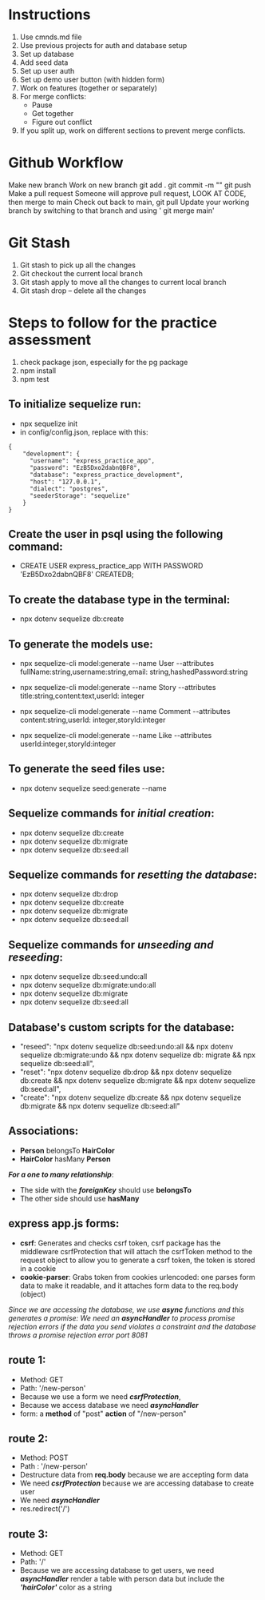# Instructions

1. Use cmnds.md file
2. Use previous projects for auth and database setup
3. Set up database
4. Add seed data
5. Set up user auth
6. Set up demo user button (with hidden form)
7. Work on features (together or separately)
8. For merge conflicts:
    - Pause
    - Get together
    - Figure out conflict
9. If you split up, work on different sections to prevent merge conflicts.

# Github Workflow

Make new branch Work on new branch git add . git commit -m ""
git push Make a pull request Someone will approve pull request, LOOK AT CODE, then merge to main
Check out back to main, git pull Update your working branch by switching to that branch and using '
git merge main'

# Git Stash

1. Git stash to pick up all the changes
2. Git checkout the current local branch
3. Git stash apply to move all the changes to current local branch
4. Git stash drop – delete all the changes

# Steps to follow for the practice assessment

1. check package json, especially for the pg package
2. npm install
3. npm test

## To initialize sequelize run:

- npx sequelize init
- in config/config.json, replace with this:

```
{
    "development": {
      "username": "express_practice_app",
      "password": "EzB5Dxo2dabnQBF8",
      "database": "express_practice_development",
      "host": "127.0.0.1",
      "dialect": "postgres",
      "seederStorage": "sequelize"
    }
}
```

## Create the user in psql using the following command:

- CREATE USER express_practice_app WITH PASSWORD 'EzB5Dxo2dabnQBF8' CREATEDB;

## To create the database type in the terminal:

- npx dotenv sequelize db:create

## To generate the models use:

- npx sequelize-cli model:generate --name User --attributes fullName:string,username:string,email:
  string,hashedPassword:string

- npx sequelize-cli model:generate --name Story --attributes title:string,content:text,userId:
  integer

- npx sequelize-cli model:generate --name Comment --attributes content:string,userId:
  integer,storyId:integer

- npx sequelize-cli model:generate --name Like --attributes userId:integer,storyId:integer

## To generate the seed files use:

- npx dotenv sequelize seed:generate --name

## Sequelize commands for *initial creation*:

- npx dotenv sequelize db:create
- npx dotenv sequelize db:migrate
- npx dotenv sequelize db:seed:all

## Sequelize commands for *resetting the database*:

- npx dotenv sequelize db:drop
- npx dotenv sequelize db:create
- npx dotenv sequelize db:migrate
- npx dotenv sequelize db:seed:all

## Sequelize commands for *unseeding and reseeding*:

- npx dotenv sequelize db:seed:undo:all
- npx dotenv sequelize db:migrate:undo:all
- npx dotenv sequelize db:migrate
- npx dotenv sequelize db:seed:all

## Database's custom scripts for the database:

- "reseed": "npx dotenv sequelize db:seed:undo:all && npx dotenv sequelize db:migrate:undo && npx
  dotenv sequelize db:
  migrate && npx sequelize db:seed:all",
- "reset": "npx dotenv sequelize db:drop && npx dotenv sequelize db:create && npx dotenv sequelize
  db:migrate && npx dotenv sequelize db:seed:all",
- "create": "npx dotenv sequelize db:create && npx dotenv sequelize db:migrate && npx dotenv
  sequelize db:seed:all"

## Associations:

- **Person** belongsTo **HairColor**
- **HairColor** hasMany **Person**

***For a one to many relationship***:

- The side with the ***foreignKey*** should use **belongsTo**
- The other side should use **hasMany**

## express app.js forms:

- **csrf**: Generates and checks csrf token, csrf package has the middleware csrfProtection that
  will attach the csrfToken method to the request object to allow you to generate a csrf token, the
  token is stored in a cookie
- **cookie-parser**: Grabs token from cookies urlencoded: one parses form data to make it readable,
  and it attaches form data to the req.body (object)

*Since we are accessing the database, we use ***async*** functions and this generates a promise:
We need an ***asyncHandler*** to process promise rejection errors if the data you send violates a
constraint and the database throws a promise rejection error port 8081*

## route 1:

- Method: GET
- Path: '/new-person'
- Because we use a form we need ***csrfProtection***,
- Because we access database we need ***asyncHandler***
- form: a **method** of "post" **action** of "/new-person"

## route 2:

- Method: POST
- Path : '/new-person'
- Destructure data from **req.body** because we are accepting form data
- We need ***csrfProtection*** because we are accessing database to create user
- We need ***asyncHandler***
- res.redirect('/')

## route 3:

- Method: GET
- Path: '/'
- Because we are accessing database to get users, we need ***asyncHandler*** render a table with
  person data but include the ***'hairColor'*** color as a string
